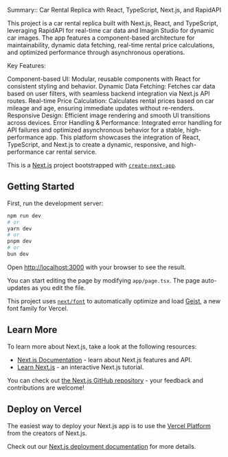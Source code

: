 Summary::
Car Rental Replica with React, TypeScript, Next.js, and RapidAPI

This project is a car rental replica built with Next.js, React, and TypeScript, leveraging RapidAPI for real-time car data and Imagin Studio for dynamic car images. The app features a component-based architecture for maintainability, dynamic data fetching, real-time rental price calculations, and optimized performance through asynchronous operations.

Key Features:

Component-based UI: Modular, reusable components with React for consistent styling and behavior.
Dynamic Data Fetching: Fetches car data based on user filters, with seamless backend integration via Next.js API routes.
Real-time Price Calculation: Calculates rental prices based on car mileage and age, ensuring immediate updates without re-renders.
Responsive Design: Efficient image rendering and smooth UI transitions across devices.
Error Handling & Performance: Integrated error handling for API failures and optimized asynchronous behavior for a stable, high-performance app.
This platform showcases the integration of React, TypeScript, and Next.js to create a dynamic, responsive, and high-performance car rental service.





This is a [Next.js](https://nextjs.org) project bootstrapped with [`create-next-app`](https://nextjs.org/docs/app/api-reference/cli/create-next-app).

## Getting Started

First, run the development server:

```bash
npm run dev
# or
yarn dev
# or
pnpm dev
# or
bun dev
```

Open [http://localhost:3000](http://localhost:3000) with your browser to see the result.

You can start editing the page by modifying `app/page.tsx`. The page auto-updates as you edit the file.

This project uses [`next/font`](https://nextjs.org/docs/app/building-your-application/optimizing/fonts) to automatically optimize and load [Geist](https://vercel.com/font), a new font family for Vercel.

## Learn More

To learn more about Next.js, take a look at the following resources:

- [Next.js Documentation](https://nextjs.org/docs) - learn about Next.js features and API.
- [Learn Next.js](https://nextjs.org/learn) - an interactive Next.js tutorial.

You can check out [the Next.js GitHub repository](https://github.com/vercel/next.js) - your feedback and contributions are welcome!

## Deploy on Vercel

The easiest way to deploy your Next.js app is to use the [Vercel Platform](https://vercel.com/new?utm_medium=default-template&filter=next.js&utm_source=create-next-app&utm_campaign=create-next-app-readme) from the creators of Next.js.

Check out our [Next.js deployment documentation](https://nextjs.org/docs/app/building-your-application/deploying) for more details.

